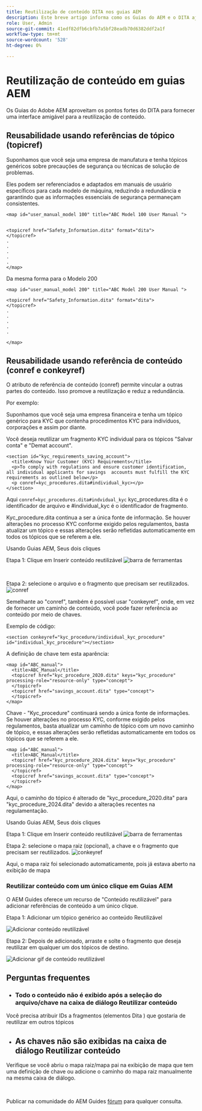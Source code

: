 ```yaml
---
title: Reutilização de conteúdo DITA nos guias AEM
description: Este breve artigo informa como os Guias do AEM e o DITA ajudam a economizar tempo e esforço ao usar a reutilização de conteúdo
role: User, Admin
source-git-commit: 41edf82dfb6cbfb7a5bf28eadb70d6382ddf2a1f
workflow-type: tm+mt
source-wordcount: '528'
ht-degree: 0%

---
```


# Reutilização de conteúdo em guias AEM

Os Guias do Adobe AEM aproveitam os pontos fortes do DITA para fornecer uma interface amigável para a reutilização de conteúdo.

## Reusabilidade usando referências de tópico (topicref)



Suponhamos que você seja uma empresa de manufatura e tenha tópicos genéricos sobre precauções de segurança ou técnicas de solução de problemas.

Eles podem ser referenciados e adaptados em manuais de usuário específicos para cada modelo de máquina, reduzindo a redundância e garantindo que as informações essenciais de segurança permaneçam consistentes.

```
<map id="user_manual_model 100" title="ABC Model 100 User Manual ">


<topicref href="Safety_Information.dita" format="dita">
</topicref>
.
.
.
.
.
</map>
```


Da mesma forma para o Modelo 200

```
<map id="user_manual_model 200" title="ABC Model 200 User Manual ">

<topicref href="Safety_Information.dita" format="dita">
</topicref>
.
.
.
.
.
  
</map>
```

## Reusabilidade usando referência de conteúdo (conref e conkeyref)

O atributo de referência de conteúdo (conref) permite vincular a outras partes do conteúdo. Isso promove a reutilização e reduz a redundância.

Por exemplo:

Suponhamos que você seja uma empresa financeira e tenha um tópico genérico para KYC que contenha procedimentos KYC para indivíduos, corporações e assim por diante.

Você deseja reutilizar um fragmento KYC individual para os tópicos &quot;Salvar conta&quot; e &quot;Demat account&quot;.

```
<section id="kyc_requirements_saving_account">
  <title>Know Your Customer (KYC) Requirements</title>
  <p>To comply with regulations and ensure customer identification, all individual applicants for savings  accounts must fulfill the KYC requirements as outlined below</p>
  <p conref=kyc_procedures.dita#individual_kyc></p>
</section>
```

Aqui `conref=kyc_procedures.dita#indvidual_kyc` kyc_procedures.dita é o identificador de arquivo e #individual_kyc é o identificador de fragmento.

Kyc_procedure.dita continua a ser a única fonte de informação. Se houver alterações no processo KYC conforme exigido pelos regulamentos, basta atualizar um tópico e essas alterações serão refletidas automaticamente em todos os tópicos que se referem a ele.

Usando Guias AEM, Seus dois cliques

Etapa 1: Clique em Inserir conteúdo reutilizável
![barra de ferramentas](../../assets/publishing/content-reusability_image1.png)

<br>

Etapa 2: selecione o arquivo e o fragmento que precisam ser reutilizados.
![conref](../../assets/publishing/content-reusability_image2.png)

Semelhante ao &quot;conref&quot;, também é possível usar &quot;conkeyref&quot;, onde, em vez de fornecer um caminho de conteúdo, você pode fazer referência ao conteúdo por meio de chaves.

Exemplo de código:

```
<section conkeyref="kyc_procedure/individual_kyc_procedure" id="individual_kyc_procedure"></section>
```

A definição de chave tem esta aparência:

```
<map id="ABC_manual">
  <title>ABC_Manual</title>
  <topicref href="kyc_procedure_2020.dita" keys="kyc_procedure" processing-role="resource-only" type="concept">
  </topicref>
  <topicref href="savings_account.dita" type="concept">
  </topicref>
</map>
```

Chave - &quot;Kyc_procedure&quot; continuará sendo a única fonte de informações. Se houver alterações no processo KYC, conforme exigido pelos regulamentos, basta atualizar um caminho de tópico com um novo caminho de tópico, e essas alterações serão refletidas automaticamente em todos os tópicos que se referem a ele.

```
<map id="ABC_manual">
  <title>ABC_Manual</title>
  <topicref href="kyc_procedure_2024.dita" keys="kyc_procedure" processing-role="resource-only" type="concept">
  </topicref>
  <topicref href="savings_account.dita" type="concept">
  </topicref>
</map>
```

Aqui, o caminho do tópico é alterado de &quot;kyc_procedure_2020.dita&quot; para &quot;kyc_procedure_2024.dita&quot; devido a alterações recentes na regulamentação.

Usando Guias AEM, Seus dois cliques

Etapa 1: Clique em Inserir conteúdo reutilizável
![barra de ferramentas](../../assets/publishing/content-reusability_image1.png)

Etapa 2: selecione o mapa raiz (opcional), a chave e o fragmento que precisam ser reutilizados.
![conkeyref](../../assets/publishing/content-reusability_image3.png)

Aqui, o mapa raiz foi selecionado automaticamente, pois já estava aberto na exibição de mapa


### Reutilizar conteúdo com um único clique em Guias AEM

O AEM Guides oferece um recurso de &quot;Conteúdo reutilizável&quot; para adicionar referências de conteúdo a um único clique.

Etapa 1: Adicionar um tópico genérico ao conteúdo Reutilizável

![Adicionar conteúdo reutilizável](../../assets/publishing/content-reusability_image4.png)

Etapa 2: Depois de adicionado, arraste e solte o fragmento que deseja reutilizar em qualquer um dos tópicos de destino.

![Adicionar gif de conteúdo reutilizável](../../assets/publishing/content-reusability_image5.gif)



## Perguntas frequentes

- ### Todo o conteúdo não é exibido após a seleção do arquivo/chave na caixa de diálogo Reutilizar conteúdo

Você precisa atribuir IDs a fragmentos (elementos Dita ) que gostaria de reutilizar em outros tópicos

- ## As chaves não são exibidas na caixa de diálogo Reutilizar conteúdo

Verifique se você abriu o mapa raiz/mapa pai na exibição de mapa que tem uma definição de chave ou adicione o caminho do mapa raiz manualmente na mesma caixa de diálogo.


<br>


Publicar na comunidade do AEM Guides [fórum](https://experienceleaguecommunities.adobe.com/t5/experience-manager-guides/ct-p/aem-xml-documentation) para qualquer consulta.


